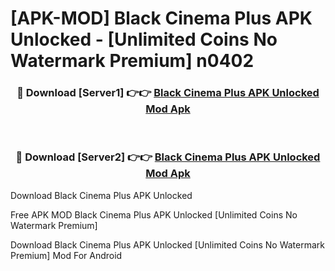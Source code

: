 # [APK-MOD] Black Cinema Plus APK Unlocked - [Unlimited Coins No Watermark Premium] n0402



<div align="center">
<h3>🔴 Download [Server1] 👉👉 <a href="https://momento.my/?title=Black_Cinema_Plus_APK_Unlocked">Black Cinema Plus APK Unlocked Mod Apk</a></h3><br>

<h3>🔴 Download [Server2] 👉👉 <a href="https://momento.my/?title=Black_Cinema_Plus_APK_Unlocked">Black Cinema Plus APK Unlocked Mod Apk</a></h3>
</div>



Download Black Cinema Plus APK Unlocked 

Free APK MOD Black Cinema Plus APK Unlocked [Unlimited Coins No Watermark Premium]

Download Black Cinema Plus APK Unlocked [Unlimited Coins No Watermark Premium] Mod For Android

